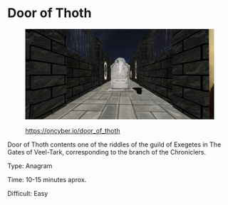 # Door of Thoth

<figure><img src="../../.gitbook/assets/Door of Thoth.jpg" alt=""><figcaption><p><a href="https://oncyber.io/door_of_thoth">https://oncyber.io/door_of_thoth</a></p></figcaption></figure>

Door of Thoth contents one of the riddles of the guild of Exegetes in The Gates of Veel-Tark, corresponding to the branch of the Chroniclers.

Type: Anagram

Time: 10-15 minutes aprox.

Difficult: Easy
